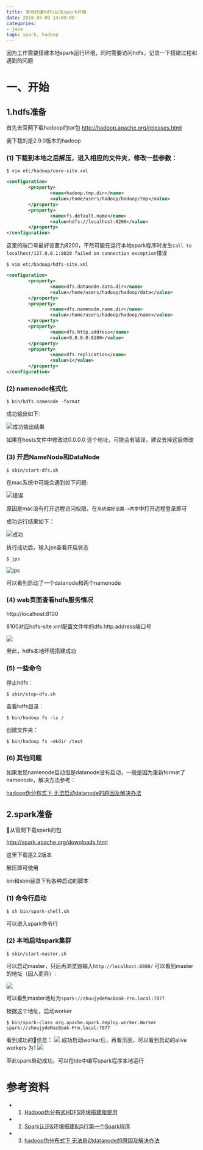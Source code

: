 ```yaml
---
title: 本地搭建hdfs以及spark环境
date: 2018-05-09 14:00:00
categories:
- java
tags: spark, hadoop
---
```


因为工作需要搭建本地spark运行环境，同时需要访问hdfs，记录一下搭建过程和遇到的问题

# 一、开始
## 1.hdfs准备
首先去官网下载hadoop的tar包
http://hadoop.apache.org/releases.html

我下载的是2.9.0版本的hadoop

### (1) 下载到本地之后解压，进入相应的文件夹，修改一些参数：

```
$ vim etc/hadoop/core-site.xml
```

```xml
<configuration>
        <property>
                <name>hadoop.tmp.dir</name>
                <value>/home/users/hadoop/hadoop/tmp</value>
        </property>
        <property>
                <name>fs.default.name</name>
                <value>hdfs://localhost:8200</value>
        </property>
</configuration>

```
这里的端口号最好设置为8200，不然可能在运行本地spark程序时发生```Call to localhost/127.0.0.1:8020 failed on connection exception```错误

```
$ vim etc/hadoop/hdfs-site.xml
```

```xml
<configuration>
        <property>
                <name>dfs.datanode.data.dir</name>
                <value>/home/users/hadoop/hadoop/data</value>
        </property>
        <property>
                <name>dfs.namenode.name.dir</name>
                <value>/home/users/hadoop/hadoop/name</value>
        </property>
        <property>
                <name>dfs.http.address</name>
                <value>0.0.0.0:8100</value>
        </property>
        <property>
                <name>dfs.replication</name>
                <value>1</value>
        </property>
</configuration>
```

### (2) namenode格式化
```
$ bin/hdfs namenode -format
```

成功输出如下:

![成功输出结果](https://github.com/BOSSzz/BOSSzz.github.io/blob/master/_posts/images/hadoop_success.png?raw=true)

如果在hosts文件中修改过0.0.0.0 这个地址，可能会有错误，建议去掉这层修改

### (3) 开启NameNode和DataNode
```
$ sbin/start-dfs.sh
```

在mac系统中可能会遇到如下问题:

![错误](https://github.com/BOSSzz/BOSSzz.github.io/blob/master/_posts/images/hadoop_start_error.png?raw=true)

原因是mac没有打开远程访问权限，在```系统偏好设置->共享```中打开远程登录即可

成功运行结果如下：

![成功](https://github.com/BOSSzz/BOSSzz.github.io/blob/master/_posts/images/hadoop_start_success.png?raw=true)

执行成功后，输入jps查看开启状态
```
$ jps
```

![jps](https://github.com/BOSSzz/BOSSzz.github.io/blob/master/_posts/images/jps_result.png?raw=true)

可以看到启动了一个datanode和两个namenode

### (4) web页面查看hdfs服务情况

http://localhost:8100

8100对应hdfs-site.xml配置文件中的dfs.http.address端口号

![](https://github.com/BOSSzz/BOSSzz.github.io/blob/master/_posts/images/hdfs_web.png?raw=true)

至此，hdfs本地环境搭建成功

### (5) 一些命令
停止hdfs：
```
$ sbin/stop-dfs.sh
```

查看hdfs目录：
```
$ bin/hadoop fs -ls /
```

创建文件夹：
```
$ bin/hadoop fs -mkdir /test
```

### (6) 其他问题
如果发现namenode启动但是datanode没有启动，一般是因为重新format了namenode，解决方法参考：

[hadoop伪分布式下 无法启动datanode的原因及解决办法](https://blog.csdn.net/love666666shen/article/details/74350358)


## 2.spark准备
从官网下载spark的包

http://spark.apache.org/downloads.html

这里下载是2.2版本

解压即可使用

bin和sbin目录下有各种启动的脚本

### (1) 命令行启动
```
$ sh bin/spark-shell.sh
```
可以进入spark命令行

### (2) 本地启动spark集群
```
$ sbin/start-master.sh
```
可以启动master，只后再浏览器输入```http://localhost:8080/``` 可以看到master的地址（因人而异）:

![](https://github.com/BOSSzz/BOSSzz.github.io/blob/master/_posts/images/spark_no_worker.png?raw=true)

可以看到master地址为```spark://zhoujydeMacBook-Pro.local:7077```

根据这个地址，启动worker
```
$ bin/spark-class org.apache.spark.deploy.worker.Worker spark://zhoujydeMacBook-Pro.local:7077
```

看到成功的信息：
![](https://github.com/BOSSzz/BOSSzz.github.io/blob/master/_posts/images/spark_worker.png?raw=true)
成功启动worker后，再看页面，可以看到启动的alive workers 为1
![](https://github.com/BOSSzz/BOSSzz.github.io/blob/master/_posts/images/spark_master.png?raw=true)

至此spark启动成功，可以在ide中编写spark程序本地运行



# 参考资料
- 1. [Hadoop伪分布式HDFS环境搭建和使用](https://www.cnblogs.com/blog-of-Fourier/p/7515968.html)
- 2. [Spark认识&环境搭建&运行第一个Spark程序](https://www.cnblogs.com/wonglu/p/5901356.html)
- 3. [hadoop伪分布式下 无法启动datanode的原因及解决办法](https://blog.csdn.net/love666666shen/article/details/74350358)

